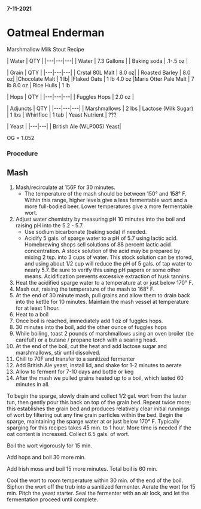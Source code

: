 __7-11-2021__

# Oatmeal Enderman 

Marshmallow Milk Stout Recipe

| Water | QTY |
|---|---|---|
| Water | 7.3 Gallons |
| Baking soda | .1-.5 oz |

| Grain | QTY | 
|---|---|---|
| Crstal 80L Malt | 8.0 oz|
| Roasted Barley | 8.0 oz| 
|Chocolate Malt | 1 lb|
|Flaked Oats | 1 lb 4.0 oz
|Maris Otter Pale Malt | 7 lb 8.0 oz
| Rice Hulls | 1 lb

| Hops | QTY |
|---|---|---|
| Fuggles Hops | 2.0 oz |

| Adjuncts | QTY |
|---|---|---|
| Marshmallows | 2 lbs
| Lactose (Milk Sugar) | 1 lbs
| Whirlfloc | 1 tab
| Yeast Nutrient | ???

| Yeast |
|---|---|
| British Ale (WLP005) Yeast|

OG = 1.052

### Procedure

## Mash
1. Mash/recirculate at 156F for 30 minutes. 
	* The temperature of the mash should be between 150° and 158° F. Within this range, higher levels give a less fermentable wort and a more full-bodied beer. Lower temperatures give a more fermentable wort. 
2. Adjust water chemistry by measuring pH 10 minutes into the boil and raising pH into the 5.2 - 5.7. 
	* Use sodium bicarbonate (baking soda) if needed.
	* Acidify 5 gals. of sparge water to a pH of 5.7 using lactic acid. Homebrewing shops sell solutions of 88 percent lactic acid concentration. A stock solution of the acid may be prepared by mixing 2 tsp. into 3 cups of water. This stock solution can be stored, and using about 1/2 cup will reduce the pH of 5 gals. of tap water to nearly 5.7. Be sure to verify this using pH papers or some other means. Acidification prevents excessive extraction of husk tannins. 
3. Heat the acidified sparge water to a temperature at or just below 170° F. 
4. Mash out, raising the temperature of the mash to 168° F. 
3. At the end of 30 minute mash, pull grains and allow them to drain back into the kettle for 10 minutes. Maintain the mash vessel at temperature for at least 1 hour. 
4. Heat to a boil
4. Once boil is reached, immediately add 1 oz of fuggles hops.
5. 30 minutes into the boil, add the other ounce of fuggles hops
6. While boiling, toast 2 pounds of marshmallows using an oven broiler (be careful!) or a butane / propane torch with a searing head.
7. At the end of the boil, cut the heat and add lactose sugar and marshmallows, stir until dissolved.
8. Chill to 70F and transfer to a sanitized fermenter
9. Add British Ale yeast, install lid, and shake for 1-2 minutes to aerate
10. Allow to ferment for 7-10 days and bottle or keg
11. After the mash we pulled grains heated up to a boil, which lasted 60 minutes in all.










To begin the sparge, slowly drain and collect 1/2 gal. wort from the lauter tun, then gently pour this back on top of the grain bed. Repeat twice more; this establishes the grain bed and produces relatively clear initial runnings of wort by filtering out any fine grain particles within the bed. Begin the sparge, maintaining the sparge water at or just below 170° F. Typically sparging for this recipes takes 45 min. to 1 hour. More time is needed if the oat content is increased. Collect 6.5 gals. of wort.

Boil the wort vigorously for 15 min. 

Add hops and boil 30 more min. 

Add Irish moss and boil 15 more minutes. Total boil is 60 min. 

Cool the wort to room temperature within 30 min. of the end of the boil. Siphon the wort off the trub into a sanitized fermenter. Aerate the wort for 15 min. Pitch the yeast starter. Seal the fermenter with an air lock, and let the fermentation proceed until complete.